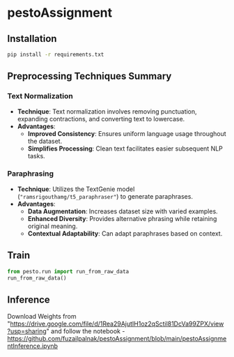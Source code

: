 # pestoAssignment

## Installation

```sh
pip install -r requirements.txt
```

## Preprocessing Techniques Summary

### Text Normalization

- **Technique**: Text normalization involves removing punctuation, expanding contractions, and converting text to lowercase.
- **Advantages**:
  - **Improved Consistency**: Ensures uniform language usage throughout the dataset.
  - **Simplifies Processing**: Clean text facilitates easier subsequent NLP tasks.

### Paraphrasing

- **Technique**: Utilizes the TextGenie model (`"ramsrigouthamg/t5_paraphraser"`) to generate paraphrases.
- **Advantages**:
  - **Data Augmentation**: Increases dataset size with varied examples.
  - **Enhanced Diversity**: Provides alternative phrasing while retaining original meaning.
  - **Contextual Adaptability**: Can adapt paraphrases based on context.



## Train
```python
from pesto.run import run_from_raw_data
run_from_raw_data()
```

## Inference

Download Weights from "https://drive.google.com/file/d/1Rea29AjutIH1oz2qSctil81DcVa99ZPX/view?usp=sharing" and follow the notebook - https://github.com/fuzailpalnak/pestoAssignment/blob/main/pestoAssignmentInference.ipynb
